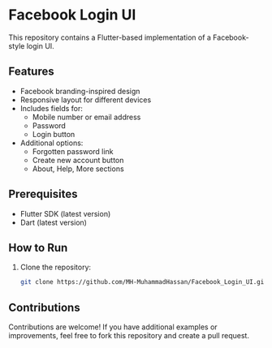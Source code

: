 # Facebook Login UI

This repository contains a Flutter-based implementation of a Facebook-style login UI.

## Features
- Facebook branding-inspired design
- Responsive layout for different devices
- Includes fields for:
  - Mobile number or email address
  - Password
  - Login button
- Additional options:
  - Forgotten password link
  - Create new account button
  - About, Help, More sections

## Prerequisites
- Flutter SDK (latest version)
- Dart (latest version)

## How to Run
1. Clone the repository:
   ```bash
   git clone https://github.com/MH-MuhammadHassan/Facebook_Login_UI.git

## Contributions

Contributions are welcome! If you have additional examples or improvements, feel free to fork this repository and create a pull request.
